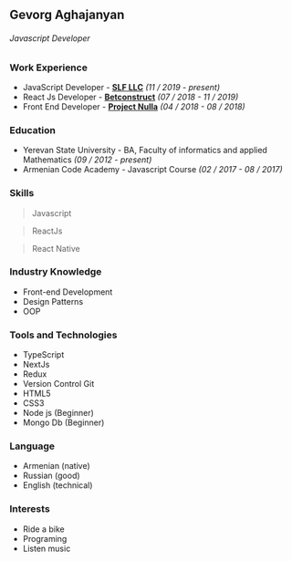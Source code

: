 ## Gevorg Aghajanyan
###### Javascript Developer

### Work Experience
* JavaScript Developer - **[SLF LLC](https://sflpro.com/)** _(11 / 2019 - present)_
* React Js Developer - **[Betconstruct](https://www.betconstruct.com/)** _(07 / 2018 - 11 / 2019)_
* Front End Developer - **[Project Nulla](http://www.projectnulla.com/)** _(04 / 2018 - 08 / 2018)_

### Education

* Yerevan State University - BA, Faculty of informatics and applied Mathematics _(09 / 2012 - present)_
* Armenian Code Academy - Javascript Course _(02 / 2017 - 08 / 2017)_

### Skills

> Javascript

> ReactJs

> React Native

### Industry Knowledge

* Front-end Development
* Design Patterns
* OOP

### Tools and Technologies

* TypeScript
* NextJs
* Redux
* Version Control Git
* HTML5
* CSS3
* Node js (Beginner)
* Mongo Db (Beginner)

### Language
* Armenian (native)
* Russian (good)
* English (technical)

### Interests

* Ride a bike
* Programing
* Listen music
